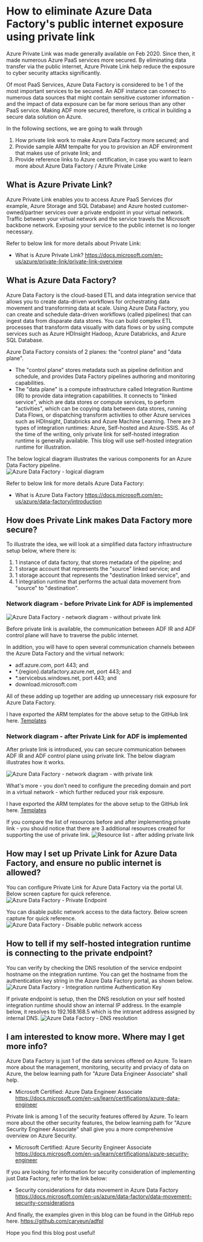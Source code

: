 # How to eliminate Azure Data Factory's public internet exposure using private link

Azure Private Link was made generally available on Feb 2020.  Since then, it made numerous Azure PaaS services more secured.  By eliminating data transfer via the public internet, Azure Private Link help reduce the exposure to cyber security attacks significantly.

Of most PaaS Services, Azure Data Factory is considered to be 1 of the most important services to be secured. An ADF instance can connect to numerous data sources that might contain sensitive customer information - and the impact of data exposure can be far more serious than any other PaaS service.  Making ADF more secured, therefore, is critical in building a secure data solution on Azure.

In the following sections, we are going to walk through
1. How private link work to make Azure Data Factory more secured; and
2. Provide sample ARM tempalte for you to provision an ADF environment that makes use of private link; and
3. Provide reference links to Azure certification, in case you want to learn more about Azure Data Factory / Azure Private Linke

## What is Azure Private Link?
Azure Private Link enables you to access Azure PaaS Services (for example, Azure Storage and SQL Database) and Azure hosted customer-owned/partner services over a private endpoint in your virtual network.
Traffic between your virtual network and the service travels the Microsoft backbone network. Exposing your service to the public internet is no longer necessary.

Refer to below link for more details about Private Link:
* What is Azure Private Link? https://docs.microsoft.com/en-us/azure/private-link/private-link-overview


## What is Azure Data Factory?
Azure Data Factory is the cloud-based ETL and data integration service that allows you to create data-driven workflows for orchestrating data movement and transforming data at scale. Using Azure Data Factory, you can create and schedule data-driven workflows (called pipelines) that can ingest data from disparate data stores. You can build complex ETL processes that transform data visually with data flows or by using compute services such as Azure HDInsight Hadoop, Azure Databricks, and Azure SQL Database.

Azure Data Factory consists of 2 planes: the "control plane" and "data plane".

* The "control plane" stores metadata such as pipeline definition and schedule, and provides Data Factory pipelines authoring and monitoring capabilities.  
* The "data plane" is a compute infrastructure called Integration Runtime (IR) to provide data integration capabilities.   It connects to "linked service", which are data stores or compute services, to perform "activities", which can be copying data between data stores, running Data Flows, or dispatching transform activities to other Azure services such as HDInsight, Databricks and Azure Machine Learning. There are 3 types of integration runtimes: Azure, Self-hosted and Azure-SSIS.  As of the time of the writing, only private link for self-hosted integration runtime is generally available. This blog will use self-hosted integration runtime for illustration.  


The below logical diagram illustrates the various components for an Azure Data Factory pipeline.  
![Azure Data Factory - logical diagram](media/ADF_Overview.png)

Refer to below link for more details Azure Data Factory:
* What is Azure Data Factory https://docs.microsoft.com/en-us/azure/data-factory/introduction


## How does Private Link makes Data Factory more secure?

To illustrate the idea, we will look at a simplified data factory infrastructure setup below, where there is:
1. 1 instance of data factory, that stores metadata of the pipeline; and 
2. 1 storage account that represents the "source" linked service; and
3. 1 storage account that represents the "destination linked service", and 
4. 1 integration runtime that performs the actual data movement from "source" to "destination".  

### Network diagram - before Private Link for ADF is implemented
![Azure Data Factory - network diagram - without private link](media/ADF_BeforePrivateLink.png)

Before private link is available, the communication between ADF IR and ADF control plane will have to traverse the public internet. 

In addition, you will have to open several communication channels between the Azure Data Factory and the virtual network:
- adf.azure.com, port 443; and
- \*.{region}.datafactory.azure.net, port 443; and
- \*.servicebus.windows.net, port 443; and
- download.microsoft.com

All of these adding up together are adding up unnecessary risk exposure for Azure Data Factory.


I have exported the ARM templates for the above setup to the GitHub link here.  [Templates](https://github.com/caryeun/adfpl/tree/main/armtemplates/beforePrivateLink)

### Network diagram - after  Private Link for ADF is implemented
After private link is introduced, you can secure communication between ADF IR and ADF control plane using private link.  The below diagram illustrates how it works.  

![Azure Data Factory - network diagram - with private link](media/ADF_PostPrivateLink.png)

What's more - you don’t need to configure the preceding domain and port in a virtual network - which further reduced your risk exposure.

I have exported the ARM templates for the above setup to the GitHub link here.  [Templates](https://github.com/caryeun/adfpl/tree/main/armtemplates/postPrivateLink)

If you compare the list of resources before and after implementing private link - you should notice that there are 3 additional resources created for supporting the use of private link. 
![Resource list - after adding private link](media/postPrivateLink_resourceList.PNG)


## How may I set up Private Link for Azure Data Factory, and ensure no public internet is allowed?

You can configure Private Link for Azure Data Factory via the portal UI.  Below screen capture for quick reference. 
![Azure Data Factory - Private Endpoint](https://docs.microsoft.com/en-us/azure/data-factory/media/data-factory-private-link/create-private-endpoint.png)

You can disable public network access to the data factory.  Below screen capture for quick reference.
![Azure Data Factory - Disable public network access](https://docs.microsoft.com/en-us/azure/data-factory/media/data-factory-private-link/disable-network-access.png)


## How to tell if my self-hosted integration runtime is connecting to the private endpoint?
You can verify by checking the DNS resolution of the service endpoint hostname on the integration runtime.  You can get the hostname from the authentication key string in the Azure Data Factory portal, as shown below.
![Azure Data Factory - Integration runtime Authentication Key](media/adfPrivateLinkeServiceEndPoint.PNG)

If private endpoint is setup, then the DNS resolution on your self hosted integration runtime should show an internal IP address. In the example below, it resolves to 192.168.168.5 which is the intranet address assigned by internal DNS. 
![Azure Data Factory - DNS resolution](media/adfPrivateLinkeServiceEndPoint_resolveToInternalIp.PNG)


## I am interested to know more.  Where may I get more info?

Azure Data Factory is just 1 of the data services offered on Azure. To learn more about the management, monitoring, security and prviacy of data on Azure, the below learning path for "Azure Data Engineer Associate" shall help.
* Microsoft Certified: Azure Data Engineer Associate https://docs.microsoft.com/en-us/learn/certifications/azure-data-engineer

Private link is among 1 of the security features offered by Azure.  To learn more about the other security features, the below learning path for "Azure Security Engineer Associate" shall give you a more comprehensive overview on Azure Security. 
* Microsoft Certified: Azure Security Engineer Associate https://docs.microsoft.com/en-us/learn/certifications/azure-security-engineer
 
If you are looking for information for security consideration of implementing just Data Factory, refer to the link below:
* Security considerations for data movement in Azure Data Factory https://docs.microsoft.com/en-us/azure/data-factory/data-movement-security-considerations

And finally, the examples given in this blog can be found in the GitHub repo here.  https://github.com/caryeun/adfpl

Hope you find this blog post useful!
